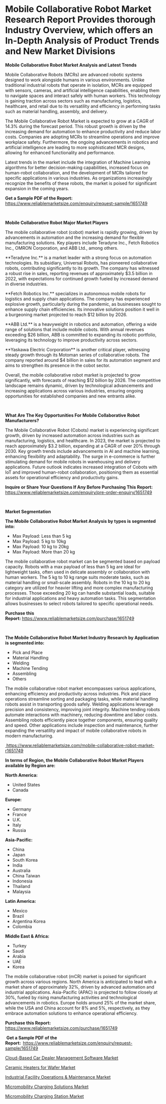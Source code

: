 <p><h1>Mobile Collaborative Robot Market Research Report Provides thorough Industry Overview, which offers an In-Depth Analysis of Product Trends and New Market Divisions</h1></p><p><strong>Mobile Collaborative Robot Market Analysis and Latest Trends</strong></p>
<p><p>Mobile Collaborative Robots (MCRs) are advanced robotic systems designed to work alongside humans in various environments. Unlike traditional industrial robots that operate in isolation, MCRs are equipped with sensors, cameras, and artificial intelligence capabilities, enabling them to navigate spaces and interact safely with human workers. This technology is gaining traction across sectors such as manufacturing, logistics, healthcare, and retail due to its versatility and efficiency in performing tasks such as material handling, assembly, and delivery.</p><p>The Mobile Collaborative Robot Market is expected to grow at a CAGR of 14.3% during the forecast period. This robust growth is driven by the increasing demand for automation to enhance productivity and reduce labor costs. Companies are adopting MCRs to streamline operations and improve workplace safety. Furthermore, the ongoing advancements in robotics and artificial intelligence are leading to more sophisticated MCR designs, allowing for enhanced functionality and performance.</p><p>Latest trends in the market include the integration of Machine Learning algorithms for better decision-making capabilities, increased focus on human-robot collaboration, and the development of MCRs tailored for specific applications in various industries. As organizations increasingly recognize the benefits of these robots, the market is poised for significant expansion in the coming years.</p></p>
<p><strong>Get a Sample PDF of the Report:&nbsp;</strong> <a href="https://www.reliablemarketsize.com/enquiry/request-sample/1651749?utm_campaign=1943&utm_medium=2&utm_source=Github&utm_content=ia&utm_term=23032025&utm_id=mobile-collaborative-robot">https://www.reliablemarketsize.com/enquiry/request-sample/1651749</a></p>
<p>&nbsp;</p>
<p><strong>Mobile Collaborative Robot Major Market Players</strong></p>
<p><p>The mobile collaborative robot (cobot) market is rapidly growing, driven by advancements in automation and the increasing demand for flexible manufacturing solutions. Key players include Teradyne Inc., Fetch Robotics Inc., OMRON Corporation, and ABB Ltd., among others.</p><p>**Teradyne Inc.** is a market leader with a strong focus on automation technologies. Its subsidiary, Universal Robots, has pioneered collaborative robots, contributing significantly to its growth. The company has witnessed a robust rise in sales, reporting revenues of approximately $3.5 billion in 2022, with expectations for continued growth fueled by increased demand in diverse industries.</p><p>**Fetch Robotics Inc.** specializes in autonomous mobile robots for logistics and supply chain applications. The company has experienced explosive growth, particularly during the pandemic, as businesses sought to enhance supply chain efficiencies. Its innovative solutions position it well in a burgeoning market projected to reach $12 billion by 2026.</p><p>**ABB Ltd.** is a heavyweight in robotics and automation, offering a wide range of solutions that include mobile cobots. With annual revenues exceeding $26 billion, ABB is committed to expanding its robotic portfolio, leveraging its technology to improve productivity across sectors.</p><p>**Yaskawa Electric Corporation** is another critical player, witnessing steady growth through its Motoman series of collaborative robots. The company reported around $4 billion in sales for its automation segment and aims to strengthen its presence in the cobot sector.</p><p>Overall, the mobile collaborative robot market is projected to grow significantly, with forecasts of reaching $12 billion by 2026. The competitive landscape remains dynamic, driven by technological advancements and increasing applications across various industries, ensuring ongoing opportunities for established companies and new entrants alike.</p></p>
<p>&nbsp;</p>
<p><strong>What Are The Key Opportunities For Mobile Collaborative Robot Manufacturers?</strong></p>
<p><p>The Mobile Collaborative Robot (Cobots) market is experiencing significant growth, driven by increased automation across industries such as manufacturing, logistics, and healthcare. In 2023, the market is projected to reach approximately $3.2 billion, expanding at a CAGR of over 20% through 2030. Key growth trends include advancements in AI and machine learning, enhancing flexibility and adaptability. The surge in e-commerce is further stimulating demand for mobile robots in warehousing and delivery applications. Future outlook indicates increased integration of Cobots with IoT and improved human-robot collaboration, positioning them as essential assets for operational efficiency and productivity gains.</p></p>
<p><strong>Inquire or Share Your Questions If Any Before Purchasing This Report:</strong> <a href="https://www.reliablemarketsize.com/enquiry/pre-order-enquiry/1651749?utm_campaign=1943&utm_medium=2&utm_source=Github&utm_content=ia&utm_term=23032025&utm_id=mobile-collaborative-robot">https://www.reliablemarketsize.com/enquiry/pre-order-enquiry/1651749</a></p>
<p>&nbsp;</p>
<p><strong>Market Segmentation</strong></p>
<p><strong>The Mobile Collaborative Robot Market Analysis by types is segmented into:</strong></p>
<p><ul><li>Max Payload: Less than 5 kg</li><li>Max Payload: 5 kg to 10kg</li><li>Max Payload: 10 kg to 20kg</li><li>Max Payload: More than 20 kg</li></ul></p>
<p><p>The mobile collaborative robot market can be segmented based on payload capacity. Robots with a max payload of less than 5 kg are ideal for lightweight tasks, often used in delicate assembly or collaboration with human workers. The 5 kg to 10 kg range suits moderate tasks, such as material handling or small-scale assembly. Robots in the 10 kg to 20 kg category are utilized for heavier lifting and more complex manufacturing processes. Those exceeding 20 kg can handle substantial loads, suitable for industrial applications and heavy automation tasks. This segmentation allows businesses to select robots tailored to specific operational needs.</p></p>
<p><strong>Purchase this Report:&nbsp;</strong><a href="https://www.reliablemarketsize.com/purchase/1651749?utm_campaign=1943&utm_medium=2&utm_source=Github&utm_content=ia&utm_term=23032025&utm_id=mobile-collaborative-robot">https://www.reliablemarketsize.com/purchase/1651749</a></p>
<p>&nbsp;</p>
<p><strong>The Mobile Collaborative Robot Market Industry Research by Application is segmented into:</strong></p>
<p><ul><li>Pick and Place</li><li>Material Handling</li><li>Welding</li><li>Machine Tending</li><li>Assembling</li><li>Others</li></ul></p>
<p><p>The mobile collaborative robot market encompasses various applications, enhancing efficiency and productivity across industries. Pick and place operations streamline sorting and packaging tasks, while material handling robots assist in transporting goods safely. Welding applications leverage precision and consistency, improving joint integrity. Machine tending robots automate interactions with machinery, reducing downtime and labor costs. Assembling robots efficiently piece together components, ensuring quality and speed. Other applications include inspection and maintenance, further expanding the versatility and impact of mobile collaborative robots in modern manufacturing.</p></p>
<p><a href="https://www.reliablemarketsize.com/mobile-collaborative-robot-market-r1651749?utm_campaign=1943&utm_medium=2&utm_source=Github&utm_content=ia&utm_term=23032025&utm_id=mobile-collaborative-robot">&nbsp;https://www.reliablemarketsize.com/mobile-collaborative-robot-market-r1651749</a></p>
<p><strong>In terms of Region, the Mobile Collaborative Robot Market Players available by Region are:</strong></p>
<p>
    <p> <strong> North America: </strong>
        <ul>
            <li>United States</li>
            <li>Canada</li>
        </ul>
        </p> 
    <p> <strong> Europe: </strong>
        <ul>
            <li>Germany</li>
            <li>France</li>
            <li>U.K.</li>
            <li>Italy</li>
            <li>Russia</li>
        </ul>
        </p> 
    <p> <strong> Asia-Pacific: </strong>
        <ul>
            <li>China</li>
            <li>Japan</li>
            <li>South Korea</li>
            <li>India</li>
            <li>Australia</li>
            <li>China Taiwan</li>
            <li>Indonesia</li>
            <li>Thailand</li>
            <li>Malaysia</li>
        </ul>
        </p> 
    <p> <strong> Latin America: </strong>
        <ul>
            <li>Mexico</li>
            <li>Brazil</li>
            <li>Argentina Korea</li>
            <li>Colombia</li>
        </ul>
        </p> 
    <p> <strong> Middle East & Africa: </strong>
        <ul>
            <li>Turkey</li>
            <li>Saudi</li>
            <li>Arabia</li>
            <li>UAE</li>
            <li>Korea</li>
        </ul>
    </p>
    </p>
<p><p>The mobile collaborative robot (mCR) market is poised for significant growth across various regions. North America is anticipated to lead with a market share of approximately 32%, driven by advanced automation and industrial applications. Asia-Pacific (APAC) is projected to follow closely at 30%, fueled by rising manufacturing activities and technological advancements in robotics. Europe holds around 25% of the market share, while the USA and China account for 8% and 5%, respectively, as they embrace automation solutions to enhance operational efficiency.</p></p>
<p><strong>Purchase this Report: </strong><a href="https://www.reliablemarketsize.com/purchase/1651749?utm_campaign=1943&utm_medium=2&utm_source=Github&utm_content=ia&utm_term=23032025&utm_id=mobile-collaborative-robot">https://www.reliablemarketsize.com/purchase/1651749</a></p>
<p>&nbsp;<strong>Get a Sample PDF of the Report:&nbsp;&nbsp;</strong><a href="https://www.reliablemarketsize.com/enquiry/request-sample/1651749?utm_campaign=1943&utm_medium=2&utm_source=Github&utm_content=ia&utm_term=23032025&utm_id=mobile-collaborative-robot">https://www.reliablemarketsize.com/enquiry/request-sample/1651749</a></p>
<p><strong></strong></p>
<p><p><a href="https://github.com/gierlravasty/Market-Research-Report-List-1/blob/main/cloud-based-car-dealer-management-software-market.md?utm_campaign=1943&utm_medium=2&utm_source=Github&utm_content=ia&utm_term=23032025&utm_id=mobile-collaborative-robot">Cloud-Based Car Dealer Management Software Market</a></p><p><a href="https://github.com/amourdeeks8j/Market-Research-Report-List-1/blob/main/ceramic-heaters-for-wafer-market.md?utm_campaign=1943&utm_medium=2&utm_source=Github&utm_content=ia&utm_term=23032025&utm_id=mobile-collaborative-robot">Ceramic Heaters for Wafer Market</a></p><p><a href="https://github.com/shongranch73/Market-Research-Report-List-1/blob/main/industrial-facility-operations-maintenance-market.md?utm_campaign=1943&utm_medium=2&utm_source=Github&utm_content=ia&utm_term=23032025&utm_id=mobile-collaborative-robot">Industrial Facility Operations & Maintenance Market</a></p><p><a href="https://github.com/bawksmaedamu/Market-Research-Report-List-1/blob/main/micromobility-charging-solutions-market.md?utm_campaign=1943&utm_medium=2&utm_source=Github&utm_content=ia&utm_term=23032025&utm_id=mobile-collaborative-robot">Micromobility Charging Solutions Market</a></p><p><a href="https://github.com/marfosamiko7/Market-Research-Report-List-1/blob/main/micromobility-charging-station-market.md?utm_campaign=1943&utm_medium=2&utm_source=Github&utm_content=ia&utm_term=23032025&utm_id=mobile-collaborative-robot">Micromobility Charging Station Market</a></p></p>